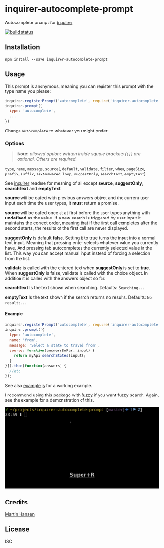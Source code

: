 # inquirer-autocomplete-prompt

Autocomplete prompt for [inquirer](https://github.com/SBoudrias/Inquirer.js)

[![build status](https://github.com/mokkabonna/inquirer-autocomplete-prompt/actions/workflows/ci.yml/badge.svg?branch=master)](https://github.com/mokkabonna/inquirer-autocomplete-prompt/actions/workflows/ci.yml)

## Installation

```
npm install --save inquirer-autocomplete-prompt
```

## Usage


This prompt is anonymous, meaning you can register this prompt with the type name you please:

```javascript
inquirer.registerPrompt('autocomplete', require('inquirer-autocomplete-prompt'));
inquirer.prompt({
  type: 'autocomplete',
  ...
})
```

Change `autocomplete` to whatever you might prefer.

### Options

> **Note:** _allowed options written inside square brackets (`[]`) are optional. Others are required._

`type`, `name`, `message`, `source`[, `default`,  `validate`, `filter`, `when`, `pageSize`, `prefix`, `suffix`, `askAnswered`, `loop`, `suggestOnly`, `searchText`, `emptyText`]

See [inquirer](https://github.com/SBoudrias/Inquirer.js) readme for meaning of all except **source**, **suggestOnly**, **searchText** and **emptyText**.

**source** will be called with previous answers object and the current user input each time the user types, it **must** return a promise.

**source** will be called once at at first before the user types anything with **undefined** as the value. If a new search is triggered by user input it maintains the correct order, meaning that if the first call completes after the second starts, the results of the first call are never displayed.

**suggestOnly** is default **false**. Setting it to true turns the input into a normal text input. Meaning that pressing enter selects whatever value you currently have. And pressing tab autocompletes the currently selected value in the list. This way you can accept manual input instead of forcing a selection from the list.

**validate** is called with the entered text when **suggestOnly** is set to **true**. When **suggestOnly** is false, validate is called with the choice object. In addition it is called with the answers object so far.

**searchText** Is the text shown when searching. Defaults: `Searching...`

**emptyText** Is the text shown if the search returns no results. Defaults: `No results...`


#### Example

```javascript
inquirer.registerPrompt('autocomplete', require('inquirer-autocomplete-prompt'));
inquirer.prompt([{
  type: 'autocomplete',
  name: 'from',
  message: 'Select a state to travel from',
  source: function(answersSoFar, input) {
    return myApi.searchStates(input);
  }
}]).then(function(answers) {
  //etc
});

```

See also [example.js](https://github.com/mokkabonna/inquirer-autocomplete-prompt/blob/master/example.js) for a working example.

I recommend using this package with [fuzzy](https://www.npmjs.com/package/fuzzy) if you want fuzzy search. Again, see the example for a demonstration of this.

![Autocomplete prompt](./inquirer.gif)

## Credits

[Martin Hansen](https://github.com/mokkabonna/)

## License

ISC
